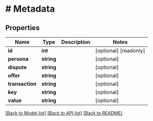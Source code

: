 # # Metadata

## Properties

Name | Type | Description | Notes
------------ | ------------- | ------------- | -------------
**id** | **int** |  | [optional] [readonly]
**persona** | **string** |  | [optional]
**dispute** | **string** |  | [optional]
**offer** | **string** |  | [optional]
**transaction** | **string** |  | [optional]
**key** | **string** |  | [optional]
**value** | **string** |  | [optional]

[[Back to Model list]](../../README.md#models) [[Back to API list]](../../README.md#endpoints) [[Back to README]](../../README.md)
